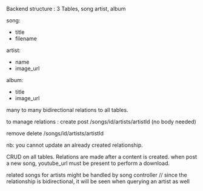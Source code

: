 Backend structure :
3 Tables, song artist, album

song:
- title
- filename

artist:
- name
- image_url

album:
- title
- image_url

many to many bidirectional relations to all tables.

to manage relations :
create
post /songs/id/artists/artistId
(no body needed)

remove
delete /songs/id/artists/artistId

nb: you cannot update an already created relationship.

CRUD on all tables. Relations are made after a content is created.
when post a new song, youtube_url must be present to perform a download.

related songs for artists might be handled by song controller 
// since the relationship is  bidirectional, it will be seen when querying an artist as well

